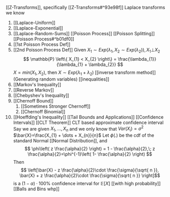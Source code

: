 [[Z-Transforms]], specifically [[Z-Transforms#^93e98f]]
Laplace transforms we know
1. [[Laplace-Uniform]]
2. [[Laplace-Exponential]]
3. [[Laplace-Random-Sums]]
[[Poisson Process]]
[[Poisson Splitting]]
[[Poisson Process#^b01df0]]
1. [[1st Poisson Process Def]]
2. [[2nd Poisson Process Def]]
Given $X_{1} \sim Exp(\lambda_{1}, X_{2} \sim Exp(\lambda_{2})), X_{1}\bot X_{2}$
$$
\mathbb{P} \left\{ X_{1} < X_{2} \right\} = \frac{\lambda_{1}}{\lambda_{1} + \lambda_{2}}
$$
$X = min(X_{1}, X_{2})$, then $X \sim Exp(\lambda_{1} + \lambda_{2})$
[[inverse transform method]] (Generating random variables)
[[inequalities]]
1. [[Markov's Inequality]]
2. [[Reverse Markov]]
3. [[Chebyshev's Inequality]]
4. [[Chernoff Bound]]
	1. [[Sometimes Stronger Chernoff]]
	2. [[Chernoff Binomial]]
5. [[Hoeffding's Inequality]]
[[Tail Bounds and Applications]]
[[Confidence Intervals]]
[[CLT Theorem]]
CLT based approximate confidence interval
Say we are given $X_{1}, \dots, X_{n}$ and we only know that $Var(X_{i}) = \sigma^{2}$
$\bar{X}=\frac{X_{1} + \dots + X_{n}}{n}$
Let $\phi(.)$ be the cdf of the standard Normal [[Normal Distribution]], and 
$$
\phi\left( z \frac{\alpha}{2} \right) = 1 - \frac{\alpha}{2},\;  z \frac{\alpha}{2}=\phi^{-1}\left( 1- \frac{\alpha}{2} \right)
$$
Then 
$$
\left[\bar{X} - z \frac{\alpha}{2}\cdot \frac{\sigma}{\sqrt{ n }}, \bar{X} + z \frac{\alpha}{2}\cdot \frac{\sigma}{\sqrt{ n }}   \right]$$
is a $(1- \alpha)\cdot 100\%$ confidence interval for $\mathbb{E}\left[ X \right]$
[[with high probability]]
[[Balls and Bins whp]]



